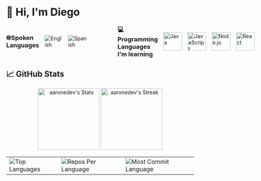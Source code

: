 # 👋 Hi, I'm Diego 
<div style="display: flex; align-items: center; gap: 40px; margin-top: 10px; flex-wrap: nowrap;">

  <!-- Spoken Languages -->
  <div style="display: flex; align-items: center; gap: 15px;">
    <h3 style="margin: 0;">🌐Spoken Languages</h3>
    <img src="https://img.shields.io/badge/English-1f425f?style=for-the-badge&logo=google-translate&logoColor=white" alt="English"/>
    <img src="https://img.shields.io/badge/Spanish-ff2b2b?style=for-the-badge&logo=google-translate&logoColor=white" alt="Spanish"/>
  </div>

  <div style="display: flex; align-items: center; gap: 15px; margin-left: 40px;">
    <h3 style="margin: 0;">💻Programming Languages I'm learning</h3>
    <img src="https://img.icons8.com/color/48/000000/java-coffee-cup-logo.png" alt="Java" width="50" height="50"/>
    <img src="https://img.icons8.com/color/48/000000/javascript.png" alt="JavaScript" width="50" height="50"/> <!-- Updated JavaScript Icon -->
    <img src="https://img.icons8.com/color/48/000000/nodejs.png" alt="Node.js" width="50" height="50"/>
    <img src="https://img.icons8.com/color/48/000000/react-native.png" alt="React" width="50" height="50"/>
  </div>

</div>

## 📈 GitHub Stats

<div class="badges-githubstats">
  <p align="center">
    <img src="https://github-readme-stats.vercel.app/api?username=aaronedev&theme=tokyonight&show_icons=true&hide_border=true&count_private=true" alt="aaronedev's Stats" height="165">
    <img src="https://github-readme-streak-stats.herokuapp.com/?user=aaronedev&theme=tokyonight&hide_border=true" alt="aaronedev's Streak" height="165">
  </p>
</div>
<div align="center">
<table>
  <tr>
    <td>
      <img src="https://github-readme-stats.vercel.app/api/top-langs/?username=diegokoes&hide=html&hide_border=true&layout=compact&langs_count=8&theme=tokyonight" alt="Top Languages">
    </td>
    <td>
      <img src="https://github-profile-summary-cards.vercel.app/api/cards/repos-per-language?username=diegokoes&theme=tokyonight&hide_border=true" alt="Repos Per Language">
    </td>
    <td>
      <img src="https://github-profile-summary-cards.vercel.app/api/cards/most-commit-language?username=diegokoes&theme=tokyonight&hide_border=true" alt="Most Commit Language">
    </td>
  </tr>
</table>

</div>

